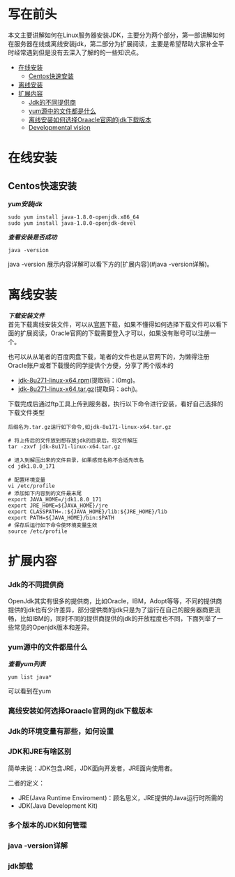 # 写在前头
本文主要讲解如何在Linux服务器安装JDK，主要分为两个部分，第一部讲解如何在服务器在线或离线安装jdk，第二部分为扩展阅读，主要是希望帮助大家补全平时经常遇到但是没有去深入了解的的一些知识点。

- [在线安装](#在线安装)  
  - [Centos快速安装](#Centos快速安装)  
- [离线安装](#离线安装) 
- [扩展内容](#扩展内容)  
  - [Jdk的不同提供商](#Jdk的不同提供商) 
  - [yum源中的文件都是什么](#yum源中的文件都是什么) 
  - [离线安装如何选择Oraacle官网的jdk下载版本](#离线安装如何选择Oraacle官网的jdk下载版本)  
  - [Developmental vision](#developmental-vision) 

# 在线安装
## Centos快速安装

***yum安装jdk***

```shell
sudo yum install java-1.8.0-openjdk.x86_64
sudo yum install java-1.8.0-openjdk-devel
```

***查看安装是否成功***

```shell
java -version
```
java -version 展示内容详解可以看下方的[扩展内容](#java -version详解)。

# 离线安装 

***下载安装文件***  
首先下载离线安装文件，可以从[官网](https://www.oracle.com/java/technologies/javase-downloads.html)下载，如果不懂得如何选择下载文件可以看下面的扩展阅读，Oracle官网的下载需要登入才可以，如果没有账号可以注册一个。  

也可以从从笔者的百度网盘下载，笔者的文件也是从官网下的，为懒得注册Oracle账户或者下载慢的同学提供个方便，分享了两个版本的
- [jdk-8u271-linux-x64.rpm](https://pan.baidu.com/s/1S-1gEGWWxiOefI9x8nueag)(提取码：i0mg)。
- [jdk-8u271-linux-x64.tar.gz](https://pan.baidu.com/s/1G97AlP9pZ7E3AiXh9m58ig)(提取码：achj)。

下载完成后通过ftp工具上传到服务器，执行以下命令进行安装，看好自己选择的下载文件类型

`后缀名为.tar.gz运行如下命令,如jdk-8u171-linux-x64.tar.gz`
```shell
# 将上传后的文件放到想存放jdk的目录后，将文件解压
tar -zxvf jdk-8u171-linux-x64.tar.gz

# 进入到解压出来的文件目录，如果感觉名称不合适先改名
cd jdk1.8.0_171

# 配置环境变量
vi /etc/profile
# 添加如下内容到的文件最末尾
export JAVA_HOME=/jdk1.8.0_171
export JRE_HOME=${JAVA_HOME}/jre
export CLASSPATH=.:${JAVA_HOME}/lib:${JRE_HOME}/lib
export PATH=${JAVA_HOME}/bin:$PATH
# 保存后运行如下命令使环境变量生效
source /etc/profile
```

# 扩展内容

### Jdk的不同提供商

OpenJdk其实有很多的提供商，比如Oracle，IBM，Adopt等等，不同的提供商提供的jdk也有少许差异，部分提供商的jdk只是为了运行在自己的服务器商更流畅，比如IBM的，同时不同的提供商提供的jdk的开放程度也不同，下面列举了一些常见的Openjdk版本和差异。

<!-- todo 列表 -->

### yum源中的文件都是什么

***查看yum列表***

```shell
yum list java*
```

<!-- 截图 -->

可以看到在yum

### 离线安装如何选择Oraacle官网的jdk下载版本

### Jdk的环境变量有那些，如何设置

### JDK和JRE有啥区别
简单来说：JDK包含JRE，JDK面向开发者，JRE面向使用者。  

二者的定义：
- JRE(Java Runtime Enviroment)：顾名思义，JRE提供的Java运行时所需的
- JDK(Java Development Kit)
### 多个版本的JDK如何管理

### java -version详解

### jdk卸载

